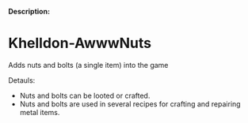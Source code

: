 **Description:**
# Khelldon-AwwwNuts
Adds nuts and bolts (a single item) into the game

Detauls:
- Nuts and bolts can be looted or crafted.
- Nuts and bolts are used in several recipes for crafting and repairing metal items.

